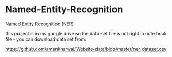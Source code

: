 # Named-Entity-Recognition
Named Entity Recognition (NER)

this project is in my google drive so the data-set file is not right in note book file - you can download data set from:

https://github.com/amankharwal/Website-data/blob/master/ner_dataset.csv

